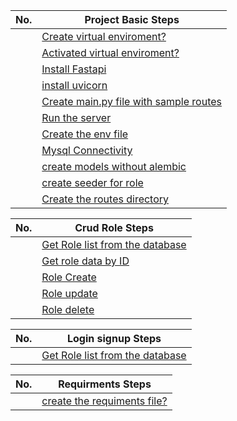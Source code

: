 |  No.  | Project Basic Steps                                                                                                            |
| :---: | ------------------------------------------------------------------------------------------------------------------------------ |
|       | [Create virtual enviroment?](../1.0_create_virtual_env.md#create-virtual-enviroment)                                           |
|       | [Activated virtual enviroment?](../1.0_create_virtual_env.md#activated-virtual-enviroment)                                     |
|       | [Install Fastapi](../1.1_install_fastapi_uvicorn.md#install-fastapi)                                                           |
|       | [install uvicorn](../1.1_install_fastapi_uvicorn.md#install-uvicorn)                                                           |
|       | [Create main.py file with sample routes](../1.2_create_main.py_file_and_create_the_routes.md#create-a-mainpy-file-with-routes) |
|       | [Run the server](../1.3_server_run.md#run-the-server)                                                                          |
|       | [Create the env file](../1.4_env.md)                                                                                           |
|       | [Mysql Connectivity](../1.5_mysql_connectivity.md)                                                                             |
|       | [create models without alembic](../1.6_model.md)                                                                               |
|       | [create seeder for role](../1.6_seeder.md#create-seeder)                                                                       |
|       | [Create the routes directory](../1.7_routes.md)                                                                                |


|  No.  | Crud Role Steps                                                                   |
| :---: | --------------------------------------------------------------------------------- |
|       | [Get Role list from the database](./role/list.md#get-role-list-from-the-database) |
|       | [Get role data by ID](./role/list.md#get-role-data-by-id)                         |
|       | [Role Create](./role/add.md#role-create)                                          |
|       | [Role update](./role/update.md#update-role-data-by-id)                            |
|       | [Role delete](./role/delete.md#delete-role-data-by-id)                            |


|  No.  | Login signup Steps                                                                |
| :---: | --------------------------------------------------------------------------------- |
|       | [Get Role list from the database](./role/list.md#get-role-list-from-the-database) |




|  No.  | Requirments Steps                                                                                           |
| :---: | ----------------------------------------------------------------------------------------------------------- |
|       | [create the requiments file?](../project_setup_one_to_another_system.md#project-setup-one-pc-to-another-pc) |